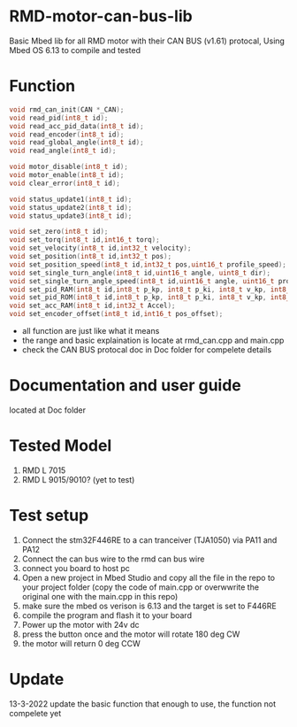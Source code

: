 # RMD-motor-can-bus-lib
Basic Mbed lib for all RMD motor with their CAN BUS (v1.61) protocal, Using Mbed OS 6.13 to compile and tested

# Function 
```cpp
void rmd_can_init(CAN *_CAN);
void read_pid(int8_t id);
void read_acc_pid_data(int8_t id);
void read_encoder(int8_t id);
void read_global_angle(int8_t id);
void read_angle(int8_t id);

void motor_disable(int8_t id);
void motor_enable(int8_t id);
void clear_error(int8_t id);

void status_update1(int8_t id);
void status_update2(int8_t id);
void status_update3(int8_t id);

void set_zero(int8_t id);
void set_torq(int8_t id,int16_t torq);
void set_velocity(int8_t id,int32_t velocity);
void set_position(int8_t id,int32_t pos);
void set_position_speed(int8_t id,int32_t pos,uint16_t profile_speed);
void set_single_turn_angle(int8_t id,uint16_t angle, uint8_t dir);
void set_single_turn_angle_speed(int8_t id,uint16_t angle, uint16_t profile_speed, uint8_t dir);
void set_pid_RAM(int8_t id,int8_t p_kp, int8_t p_ki, int8_t v_kp, int8_t v_ki, int8_t i_kp, int8_t i_ki);
void set_pid_ROM(int8_t id,int8_t p_kp, int8_t p_ki, int8_t v_kp, int8_t v_ki, int8_t i_kp, int8_t i_ki);
void set_acc_RAM(int8_t id,int32_t Accel);
void set_encoder_offset(int8_t id,int16_t pos_offset);
```
* all function are just like what it means
* the range and basic explaination is locate at rmd_can.cpp and main.cpp
* check the CAN BUS protocal doc in Doc folder for compelete details

# Documentation and user guide 
located at Doc folder

# Tested Model 
1. RMD L 7015 
2. RMD L 9015/9010? (yet to test)
 
# Test setup 
1. Connect the stm32F446RE to a can tranceiver (TJA1050) via PA11 and PA12
2. Connect the can bus wire to the rmd can bus wire
3. connect you board to host pc
4. Open a new project in Mbed Studio and copy all the file in the repo to your project folder (copy the code of main.cpp or overwwrite the original one with the main.cpp in this repo) 
5. make sure the mbed os verison is 6.13 and the target is set to F446RE
6. compile the program and flash it to your board   
7. Power up the motor with 24v dc 
8. press the button once and the motor will rotate 180 deg CW 
9. the motor will return 0 deg CCW

# Update 
13-3-2022 update the basic function that enough to use, the function not compelete yet

